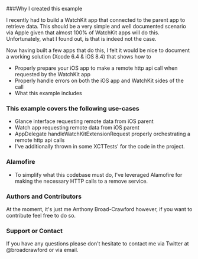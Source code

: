 ###Why I created this example

I recently had to build a WatchKit app that connected to the parent app to retrieve data. This should be a very simple and well documented scenario via Apple given that almost 100% of WatchKit apps will do this. Unfortunately, what I found out, is that is indeed not the case.

Now having built a few apps that do this, I felt it would be nice to document a working solution (Xcode 6.4 & iOS 8.4) that shows how to

- Properly prepare your iOS app to make a remote http api call when requested by the WatchKit app
- Properly handle errors on both the iOS app and WatchKit sides of the call
- What this example includes

### This example covers the following use-cases

- Glance interface requesting remote data from iOS parent
- Watch app requesting remote data from iOS parent
- AppDelegate handleWatchKitExtensionRequest properly orchestrating a remote http api calls
- I've additionally thrown in some XCTTests' for the code in the project.

### Alamofire

- To simplify what this codebase must do, I've leveraged Alamofire for making the necessary HTTP calls to a remove service.

### Authors and Contributors

At the moment, it's just me Anthony Broad-Crawford however, if you want to contribute feel free to do so.

### Support or Contact

If you have any questions please don't hesitate to contact me via Twitter at @broadcrawford or via email.
